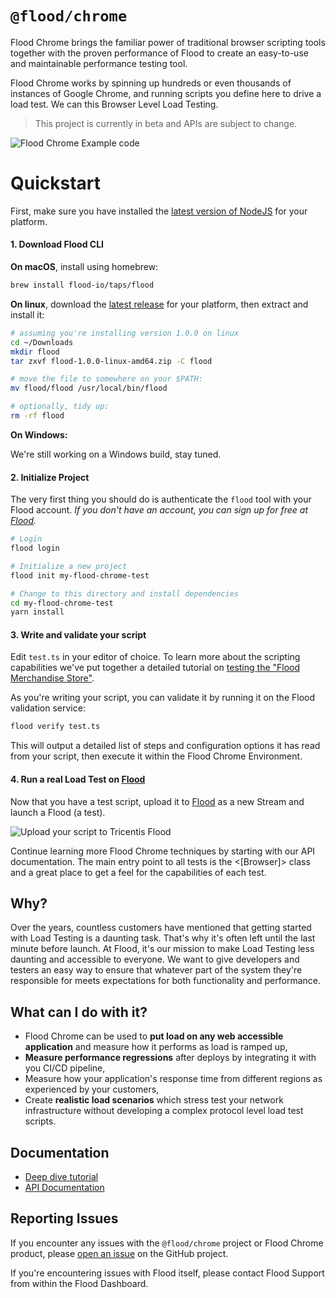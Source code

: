 # `@flood/chrome`

Flood Chrome brings the familiar power of traditional browser scripting tools together with the proven performance of Flood to create an easy-to-use and maintainable performance testing tool.

Flood Chrome works by spinning up hundreds or even thousands of instances of Google Chrome, and running scripts you define here to drive a load test. We can this Browser Level Load Testing.

> This project is currently in beta and APIs are subject to change.

![Flood Chrome Example code](./docs/code-snippet.png)

# Quickstart

First, make sure you have installed the [latest version of NodeJS](https://nodejs.org) for your platform.

#### 1. Download Flood CLI

**On macOS**, install using homebrew:

```bash
brew install flood-io/taps/flood
```

**On linux**, download the [latest release](https://github.com/flood-io/cli/releases/latest) for your platform, then extract and install it:

```bash
# assuming you're installing version 1.0.0 on linux
cd ~/Downloads
mkdir flood
tar zxvf flood-1.0.0-linux-amd64.zip -C flood

# move the file to somewhere on your $PATH:
mv flood/flood /usr/local/bin/flood

# optionally, tidy up:
rm -rf flood
```

**On Windows:**

We're still working on a Windows build, stay tuned.

#### 2. Initialize Project

The very first thing you should do is authenticate the `flood` tool with your Flood account. _If you don't have an account, you can sign up for free at [Flood](https://flood.io)._

```bash
# Login
flood login

# Initialize a new project
flood init my-flood-chrome-test

# Change to this directory and install dependencies
cd my-flood-chrome-test
yarn install
```

#### 3. Write and validate your script

Edit `test.ts` in your editor of choice. To learn more about the scripting capabilities we've put together a detailed tutorial on [testing the "Flood Merchandise Store"](examples/scenario_1_wordpress.md).

As you're writing your script, you can validate it by running it on the Flood validation service:

```bash
flood verify test.ts
```

This will output a detailed list of steps and configuration options it has read from your script, then execute it within the Flood Chrome Environment.

#### 4. Run a real Load Test on [Flood](https://flood.io)

Now that you have a test script, upload it to [Flood](https://flood.io/app) as a new Stream and launch a Flood (a test).

![Upload your script to Tricentis Flood](examples/images/upload-script.png)

Continue learning more Flood Chrome techniques by starting with our API documentation. The main entry point to all tests is the <[Browser]> class and a great place to get a feel for the capabilities of each test.

## Why?

Over the years, countless customers have mentioned that getting started with Load Testing is a daunting task. That's why it's often left until the last minute before launch. At Flood, it's our mission to make Load Testing less daunting and accessible to everyone. We want to give developers and testers an easy way to ensure that whatever part of the system they're responsible for meets expectations for both functionality and performance.

## What can I do with it?

* Flood Chrome can be used to **put load on any web accessible application** and measure how it performs as load is ramped up,
* **Measure performance regressions** after deploys by integrating it with you CI/CD pipeline,
* Measure how your application's response time from different regions as experienced by your customers,
* Create **realistic load scenarios** which stress test your network infrastructure without developing a complex protocol level load test scripts.

## Documentation

* [Deep dive tutorial](examples/scenario_1_wordpress.md)
* [API Documentation](api/Browser.md)

## Reporting Issues

If you encounter any issues with the `@flood/chrome` project or Flood Chrome product, please [open an issue](https://github.com/flood-io/browser-test/issues) on the GitHub project.

If you're encountering issues with Flood itself, please contact Flood Support from within the Flood Dashboard.

[flood]: Flood.md#flood
